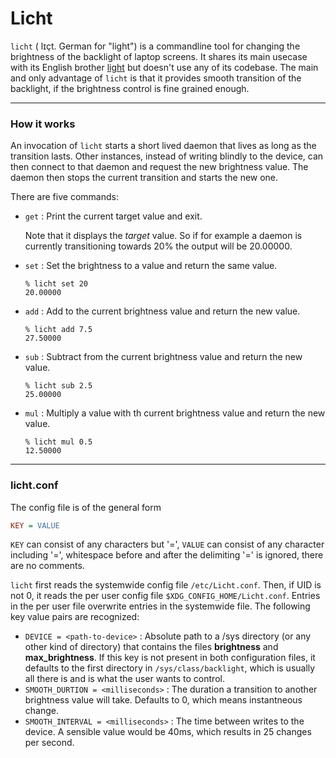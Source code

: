 # Licht
`licht` ( lɪçt. German for "light") is a commandline tool for changing the brightness of the backlight of laptop screens. It shares its main usecase with its English brother [light](https://github.com/haikarainen/light) but doesn't use any of its codebase. The main and only advantage of `licht` is that it provides smooth transition of the backlight, if the brightness control is fine grained enough.

---
### How it works
An invocation of `licht` starts a short lived daemon that lives as long as the transition lasts. Other instances, instead of writing blindly to the device, can then connect to that daemon and request the new brightness value. The daemon then stops the current transition and starts the new one.

There are five commands:

+ `get` : Print the current target value and exit.
  
  Note that it displays the *target* value. So if for example a daemon is currently transitioning towards 20% the output will be 20.00000.
+ `set` : Set the brightness to a value and return the same value.
  ```
  % licht set 20
  20.00000
  ```
+ `add` : Add to the current brightness value and return the new value.
  ```
  % licht add 7.5
  27.50000
  ```
+ `sub` : Subtract from the current brightness value and return the new value.
  ```
  % licht sub 2.5
  25.00000
  ```
+ `mul` : Multiply a value with th current brightness value and return the new value.
  ```
  % licht mul 0.5
  12.50000
  ```
---
### licht.conf
The config file is of the general form
```ini
KEY = VALUE
```
`KEY` can consist of any characters but '=', `VALUE` can consist of any character including '=', whitespace before and after the delimiting '=' is ignored, there are no comments.

`licht` first reads the systemwide config file `/etc/Licht.conf`. Then, if UID is not 0, it reads the per user config file `$XDG_CONFIG_HOME/Licht.conf`. Entries in the per user file overwrite entries in the systemwide file. The following key value pairs are recognized:
+ `DEVICE = <path-to-device>` : Absolute path to a /sys directory (or any other kind of directory) that contains the files **brightness** and **max_brightness**. If this key is not present in both configuration files, it defaults to the first directory in `/sys/class/backlight`, which is usually all there is and is what the user wants to control.
+ `SMOOTH_DURTION = <milliseconds>` : The duration a transition to another brightness value will take. Defaults to 0, which means instantneous change.
+ `SMOOTH_INTERVAL = <milliseconds>` : The time between writes to the device. A sensible value would be 40ms, which results in 25 changes per second.
